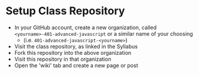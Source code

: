 # Setup Class Repository

- In your GitHub account, create a new organization, called `<yourname>-401-advanced-javascript` or a similar name of your choosing
  - (i.e. `401-advanced-javascript-<yourname>`)
- Visit the class repository, as linked in the Syllabus
- Fork this repository into the above organization
- Visit this repository in that organization
- Open the 'wiki' tab and create a new page or post
